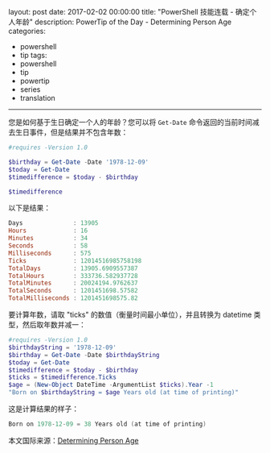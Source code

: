 ﻿layout: post
date: 2017-02-02 00:00:00
title: "PowerShell 技能连载 - 确定个人年龄"
description: PowerTip of the Day - Determining Person Age
categories:
- powershell
- tip
tags:
- powershell
- tip
- powertip
- series
- translation
---
您是如何基于生日确定一个人的年龄？您可以将 `Get-Date` 命令返回的当前时间减去生日事件，但是结果并不包含年数：

```powershell
#requires -Version 1.0

$birthday = Get-Date -Date '1978-12-09'
$today = Get-Date
$timedifference = $today - $birthday

$timedifference
```

以下是结果：

```powershell
Days              : 13905
Hours             : 16
Minutes           : 34
Seconds           : 58
Milliseconds      : 575
Ticks             : 12014516985758198
TotalDays         : 13905.6909557387
TotalHours        : 333736.582937728
TotalMinutes      : 20024194.9762637
TotalSeconds      : 1201451698.57582
TotalMilliseconds : 1201451698575.82
```

要计算年数，请取 "ticks" 的数值（衡量时间最小单位），并且转换为 datetime 类型，然后取年数并减一：

```powershell
#requires -Version 1.0
$birthdayString = '1978-12-09'
$birthday = Get-Date -Date $birthdayString
$today = Get-Date
$timedifference = $today - $birthday
$ticks = $timedifference.Ticks
$age = (New-Object DateTime -ArgumentList $ticks).Year -1
"Born on $birthdayString = $age Years old (at time of printing)"
```

这是计算结果的样子：

```powershell
Born on 1978-12-09 = 38 Years old (at time of printing)
```

<!--more-->
本文国际来源：[Determining Person Age](http://community.idera.com/powershell/powertips/b/tips/posts/determining-person-age)
